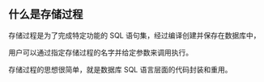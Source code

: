 ##  什么是存储过程

存储过程是为了完成特定功能的 SQL 语句集，经过编译创建并保存在数据库中，

用户可以通过指定存储过程的名字并给定参数来调用执行。

存储过程的思想很简单，就是数据库 SQL 语言层面的代码封装和重用。